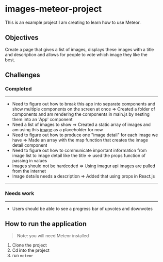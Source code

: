 # images-meteor-project

This is an example project I am creating to learn how to use Meteor.

## Objectives

Create a page that gives a list of images, displays these images with a title and description and allows for people to vote which image they like the best.

## Challenges

### Completed

--------------------------------------------------------------------------------

- Need to figure out how to break this app into separate components and show multiple components on the screen at once => Created a folder of components and am rendering the components in main.js by nesting them into an 'App' component
- Need a list of images to show => Created a static array of images and am using this [image](http://dummyimage.com/600x400) as a placeholder for now
- Need to figure out how to produce one "image detail" for each image we have => Made an array with the map function that creates the image detail component
- Need to figure out how to communicate important information from image list to image detail like the title => used the props function of passing in values
- Images should not be hardcoded => Using imagur api images are pulled from the internet
- Image details needs a description => Added that using props in React.js

--------------------------------------------------------------------------------

### Needs work

--------------------------------------------------------------------------------

- Users should be able to see a progress bar of upvotes and downvotes

## How to run the application

> Note: you will need Meteor installed

1. Clone the project
2. Cd into the project
3. run `meteor`
